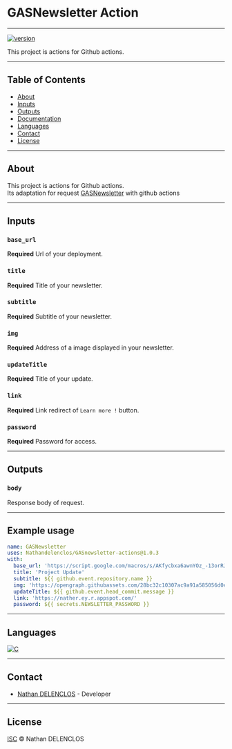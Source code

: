 # GASNewsletter Action
***
[![version](https://img.shields.io/badge/Version-1.0.3-vert)](https://github.com/Nathandelenclos/GASNewsletter)

This project is actions for Github actions.

***
## Table of Contents

-  [About](#about)
-  [Inputs](#inputs)
-  [Outputs](#outputs)
-  [Documentation](#documentation)
-  [Languages](#languages)
-  [Contact](#contact)
-  [License](#license)
***

## About
<div id="about"></div>

This project is actions for Github actions. <br>
Its adaptation for request [GASNewsletter](https://github.com/Nathandelenclos/GASNewsletter) with github actions

***


## Inputs
<div id="inputs"></div>

### `base_url`
**Required** Url of your deployment.

### `title`
**Required** Title of your newsletter.

### `subtitle`
**Required** Subtitle of your newsletter.

### `img`
**Required** Address of a image displayed in your newsletter.

### `updateTitle`
**Required** Title of your update.

### `link`
**Required** Link redirect of `Learn more !` button.

### `password`
**Required** Password for access.

***


## Outputs
<div id="outputs"></div>

### `body`

Response body of request.

***

## Example usage
<div id="example"></div>

```yaml
name: GASNewsletter
uses: Nathandelenclos/GASnewsletter-actions@1.0.3
with:
  base_url: 'https://script.google.com/macros/s/AKfycbxa6awnYOz_-13orRJPwPcu78Cf3t5EGS4yGlHkSIXuzn3hMOgASseNCBGd9D6fVSYvfg/exec'
  title: 'Project Update'
  subtitle: ${{ github.event.repository.name }}
  img: 'https://opengraph.githubassets.com/28bc32c10307ac9a91a585056d0e2db0/Nathandelenclos/Nathandelenclos'
  updateTitle: ${{ github.event.head_commit.message }}
  link: 'https://nather.ey.r.appspot.com/'
  password: ${{ secrets.NEWSLETTER_PASSWORD }}
```

***

## Languages
<div id="languages"></div>

[![C](https://img.shields.io/badge/-Javascript-yellow)](https://github.com/dktunited/jetlane-gmao/search?l=javascript)

***

## Contact
<div id="contact"></div>

-  [Nathan DELENCLOS](mailto:nathan.delenclos@epitech.eu) - Developer

***

## License
<div id="license"></div>

[ISC](LICENSE) © Nathan DELENCLOS
